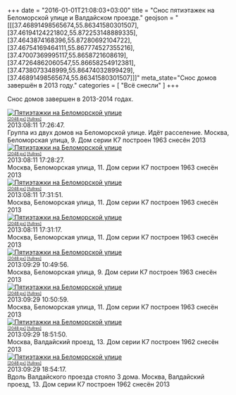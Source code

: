 +++
date = "2016-01-01T21:08:03+03:00"
title = "Снос пятиэтажек на Беломорской улице и Валдайском проезде."
geojson = "[[[37.46891498565674,55.86341580301507],[37.46194124221802,55.872253148889335],[37.4643874168396,55.87280692104722],[37.46754169464111,55.867774527355216],[37.47007369995117,55.8658721608619],[37.47264862060547,55.86658254912381],[37.4738073348999,55.86474032899429],[37.46891498565674,55.86341580301507]]]"
meta_state="Снос домов завершён в 2013 году."
categories = [ "Всё снесли" ]
+++

Снос домов завершен в 2013-2014 годах.


<div id="ia">
<a href="https://www.flickr.com/photos/trolleway/24026410853/"><img src="https://farm2.staticflickr.com/1587/24026410853_2c6f48022d_b.jpg" alt="Пятиэтажки на Беломорской улице" border="0"></a>
<div id="sizeslinks" style="font-size:xx-small;"><a href="https://www.flickr.com/photos/trolleway/24026410853/sizes/k/">[2048 px]</a> <a href="https://www.flickr.com/photos/trolleway/24026410853/sizes/o/">[fullres]</a></div>
<div id="photodate"> 2013:08:11 17:26:47. </div> 
Группа из двух домов на Беломорской улице. Идёт расселение.
Москва, Беломорская улица, 9. Дом серии К7 построен 1963 снесён 2013
</div>

<div id="ia">
<a href="https://www.flickr.com/photos/trolleway/24025063624/"><img src="https://farm2.staticflickr.com/1709/24025063624_4a26de6843_b.jpg" alt="Пятиэтажки на Беломорской улице" border="0"></a>
<div id="sizeslinks" style="font-size:xx-small;"><a href="https://www.flickr.com/photos/trolleway/24025063624/sizes/k/">[2048 px]</a> <a href="https://www.flickr.com/photos/trolleway/24025063624/sizes/o/">[fullres]</a></div>
<div id="photodate"> 2013:08:11 17:28:27. </div> 
Москва, Беломорская улица, 11. Дом серии К7 построен 1963 снесён 2013
</div>

<div id="ia">
<a href="https://www.flickr.com/photos/trolleway/24571013971/"><img src="https://farm2.staticflickr.com/1503/24571013971_6093a424b8_b.jpg" alt="Пятиэтажки на Беломорской улице" border="0"></a>
<div id="sizeslinks" style="font-size:xx-small;"><a href="https://www.flickr.com/photos/trolleway/24571013971/sizes/k/">[2048 px]</a> <a href="https://www.flickr.com/photos/trolleway/24571013971/sizes/o/">[fullres]</a></div>
<div id="photodate"> 2013:08:11 17:31:51. </div> 
Москва, Беломорская улица, 11. Дом серии К7 построен 1963 снесён 2013
</div>

<div id="ia">
<a href="https://www.flickr.com/photos/trolleway/24544834232/"><img src="https://farm2.staticflickr.com/1518/24544834232_634bc08cb7_b.jpg" alt="Пятиэтажки на Беломорской улице" border="0"></a>
<div id="sizeslinks" style="font-size:xx-small;"><a href="https://www.flickr.com/photos/trolleway/24544834232/sizes/k/">[2048 px]</a> <a href="https://www.flickr.com/photos/trolleway/24544834232/sizes/o/">[fullres]</a></div>
<div id="photodate"> 2013:08:11 17:31:17. </div> 
Москва, Беломорская улица, 11. Дом серии К7 построен 1963 снесён 2013
</div>

<div id="ia">
<a href="https://www.flickr.com/photos/trolleway/24026407493/"><img src="https://farm2.staticflickr.com/1457/24026407493_ca1fcfee3c_b.jpg" alt="Пятиэтажки на Беломорской улице" border="0"></a>
<div id="sizeslinks" style="font-size:xx-small;"><a href="https://www.flickr.com/photos/trolleway/24026407493/sizes/k/">[2048 px]</a> <a href="https://www.flickr.com/photos/trolleway/24026407493/sizes/o/">[fullres]</a></div>
<div id="photodate"> 2013:09:29 10:49:56. </div> 
Москва, Беломорская улица, 9. Дом серии К7 построен 1963 снесён 2013
</div>

<div id="ia">
<a href="https://www.flickr.com/photos/trolleway/24357661500/"><img src="https://farm2.staticflickr.com/1617/24357661500_4656d1ea2c_b.jpg" alt="Пятиэтажки на Беломорской улице" border="0"></a>
<div id="sizeslinks" style="font-size:xx-small;"><a href="https://www.flickr.com/photos/trolleway/24357661500/sizes/k/">[2048 px]</a> <a href="https://www.flickr.com/photos/trolleway/24357661500/sizes/o/">[fullres]</a></div>
<div id="photodate"> 2013:09:29 10:50:59. </div> 
Москва, Беломорская улица, 11. Дом серии К7 построен 1963 снесён 2013
</div>

<div id="ia">
<a href="https://www.flickr.com/photos/trolleway/24653202195/"><img src="https://farm2.staticflickr.com/1706/24653202195_c4bd9e2384_b.jpg" alt="Пятиэтажки на Беломорской улице" border="0"></a>
<div id="sizeslinks" style="font-size:xx-small;"><a href="https://www.flickr.com/photos/trolleway/24653202195/sizes/k/">[2048 px]</a> <a href="https://www.flickr.com/photos/trolleway/24653202195/sizes/o/">[fullres]</a></div>
<div id="photodate"> 2013:09:29 18:51:50. </div> 
Москва, Валдайский проезд, 13. Дом серии К7 построен 1962 снесён 2013
</div>

<div id="ia">
<a href="https://www.flickr.com/photos/trolleway/24544825492/"><img src="https://farm2.staticflickr.com/1561/24544825492_743c4524a1_b.jpg" alt="Пятиэтажки на Беломорской улице" border="0"></a>
<div id="sizeslinks" style="font-size:xx-small;"><a href="https://www.flickr.com/photos/trolleway/24544825492/sizes/k/">[2048 px]</a> <a href="https://www.flickr.com/photos/trolleway/24544825492/sizes/o/">[fullres]</a></div>
<div id="photodate"> 2013:09:29 18:54:17. </div> 
Вдоль Валдайского проезда стояло 3 дома. 
Москва, Валдайский проезд, 13. Дом серии К7 построен 1962 снесён 2013
</div>

 